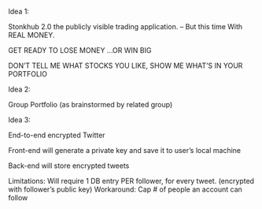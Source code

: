 Idea 1:

Stonkhub 2.0 the publicly visible trading application. – But this time With REAL MONEY.


GET READY TO LOSE MONEY
...OR WIN BIG
 

DON’T TELL ME WHAT STOCKS YOU LIKE, SHOW ME WHAT’S IN YOUR PORTFOLIO  

Idea 2:

Group Portfolio (as brainstormed by related group)

Idea 3:

End-to-end encrypted Twitter

Front-end will generate a private key and save it to user’s local machine

Back-end will store encrypted tweets

Limitations: Will require 1 DB entry PER follower, for every tweet. (encrypted with follower’s public key)
Workaround: Cap # of people an account can follow